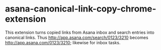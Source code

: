 # asana-canonical-link-copy-chrome-extension
This extension turns copied links from Asana inbox and search entries into canonical links. Thus http://app.asana.com/search/0123/3210 becomes http://app.asana.com/0123/3210; likewise for inbox tasks.
